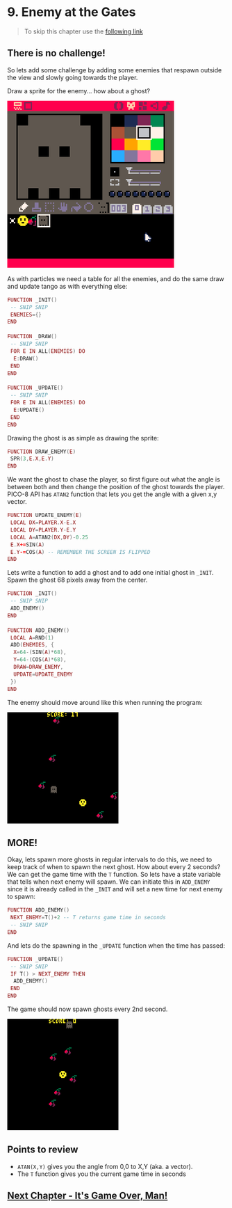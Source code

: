 # 9. Enemy at the Gates

> To skip this chapter use the [following link](https://www.pico-8-edu.com/?c=AHB4YQlgA8ECwKzObYwu7c0N5CvNLY0OJUUBBC5Mji5tjK1srmcP4DXccP3NT3H4I9z0GBPDwVtE95xyhw9SH96eZT5rfJjGbxHpiZ7xEP3A_Ze4Y6B6hzY8aMAu9wzYbMA39TNMiIk8RZtsPEUmG369wsTCE1TpwM5IVr1C2jkm8s5CvXDVUFtNGUZCQCk8M0rhz1VK4e9dmuLHjqb4fZhS_KMp7jKIH2KnVjkYCPrqtGJpKcvm5rIsmmvGkjauBnXLsdPE_djAwJ4dg2LN-BgxPwNzRoFAoghKv5FFzWA6N6e8kMWdsrDMgY_K0NKJZQOJwlfY2RiYERFVDock0Zw469jWeROFKDlS9ytwfyQPttKX2BgZaJrFKFFnKMbGumKh3AnfIdwcnQrqLJQ9z3VyDQt_x4KfykACbrDQmFgaG5gIBgQn0yqOqsGlNF3suibtpubu0xlQn9iZCp5BKGhCpEb6qV8p9mRD7eMX95hnQNgeujSu0EDYsImuyF7fd0k7FmyKXU_qjHU3qoWKS6nfeVqSRINMP1S6VD7QfBri1DGJ9UYlC9UGA7XxjqTp2FJ5mwRSWCfLgZNmtoqhRNX8EM7repFiw0Om-L_0NXbqjboS9ws1DbMrd7W2wwltc-jbOPJMy2O1VyRZBJRL9wwkeesjpbZ_2O3b8t6iZ3r9VxOJfVynAjuwp-gr_X6Jt-_HKDqk1-9PK7yKH-gT0J5ZLC2kI1JyOuTSlpX9EpinMj3doJwebgqbikYmJqY3enoKc7uYKXwtNIWzgabwUzFD4d5aTnMju9Ide5t7VcMHYUvJ0sR0KOsRRVM_UP3YWFkZbmYW5p4iynZ0OfgoQI1jKBXMtwzlW9QTK1ExshLJCsdpu5JULvDOjl6lV8L5xZ2BPXtsbBdbpWqoSvojFo_ZdEtcWOg3EfqTMBsRTYuU-3T6IammqSAtNzJQ_EimoPCAp7g0AEUC2ihKm7VJ6ZXBKjBeqBGwYvxrJN3z2UpiuzD0Vbb5GHuZhtiGhKBei0mEr20lxlfYzNrOuEAx-hQQXz-MJiHd1tp4o2mjmRFtTnhAfMQKUsrS3yrj1Q9KkglRLvmAgTZCwSAVAStV8loCAVOrLtnQ_J1cUNDPWNVp2-_RvlbGRyiVUU7IzWq1Q-xGZ1P7VhpGjnFwVwHTM0qMntRVh-IWGYjHZrbTvlZSp7c2yqVp2awD4mhi0AMTsumvWDi0cmvGEVPLEA6wdWHbwBaBbfeSYqQY7GuFrXpyr632BB5EVyTnzNJWMpMyPQ==&g=wG6AwDjA1Bw-wk6CwATg1Dw-wcHQHQaAaAaQDQDQ1Dw-wdXgaAaAaAYQBQVAFAVw-wdXg6EoCAIQ1Dw-wcHQHQqQqYSASA1Dw-wj6CQSQSA1Dw-wk6AwCSQFAFAFAF)

## There is no challenge!

So lets add some challenge by adding some enemies that respawn outside the view and slowly going towards the player.

Draw a sprite for the enemy... how about a ghost?

![Ghost sprite](./assets/9-ghost-sprite.png)

As with particles we need a table for all the enemies, and do the same draw and update tango as with everything else:

```lua
FUNCTION _INIT()
 -- SNIP SNIP
 ENEMIES={}
END

FUNCTION _DRAW()
 -- SNIP SNIP
 FOR E IN ALL(ENEMIES) DO
  E:DRAW()
 END
END

FUNCTION _UPDATE()
 -- SNIP SNIP
 FOR E IN ALL(ENEMIES) DO
  E:UPDATE()
 END
END
```

Drawing the ghost is as simple as drawing the sprite:

```lua
FUNCTION DRAW_ENEMY(E)
 SPR(3,E.X,E.Y)
END
```

We want the ghost to chase the player, so first figure out what the angle is between both and then change the position of the ghost towards the player. PICO-8 API has `ATAN2` function that lets you get the angle with a given x,y vector.

```lua
FUNCTION UPDATE_ENEMY(E)
 LOCAL DX=PLAYER.X-E.X
 LOCAL DY=PLAYER.Y-E.Y
 LOCAL A=ATAN2(DX,DY)-0.25
 E.X+=SIN(A)
 E.Y-=COS(A) -- REMEMBER THE SCREEN IS FLIPPED
END
```

Lets write a function to add a ghost and to add one initial ghost in `_INIT`. Spawn the ghost 68 pixels away from the center.

```lua
FUNCTION _INIT()
 -- SNIP SNIP
 ADD_ENEMY()
END

FUNCTION ADD_ENEMY()
 LOCAL A=RND(1)
 ADD(ENEMIES, {
  X=64-(SIN(A)*68),
  Y=64-(COS(A)*68),
  DRAW=DRAW_ENEMY,
  UPDATE=UPDATE_ENEMY
 })
END
```

The enemy should move around like this when running the program:

![First enemy](./assets/9-first-enemy.gif)

## MORE!

Okay, lets spawn more ghosts in regular intervals to do this, we need to keep track of when to spawn the next ghost. How about every 2 seconds? We can get the game time with the `T` function. So lets have a state variable that tells when next enemy will spawn. We can initiate this in `ADD_ENEMY` since it is already called in the `_INIT` and will set a new time for next enemy to spawn:

```lua
FUNCTION ADD_ENEMY()
 NEXT_ENEMY=T()+2 -- T returns game time in seconds
 -- SNIP SNIP
END
```

And lets do the spawning in the `_UPDATE` function when the time has passed:

```lua
FUNCTION _UPDATE()
 -- SNIP SNIP
 IF T() > NEXT_ENEMY THEN
  ADD_ENEMY()
 END
END
```

The game should now spawn ghosts every 2nd second.

![More ghosts](./assets/9-chasing-ghosts.gif)

## Points to review

- `ATAN(X,Y)` gives you the angle from 0,0 to X,Y (aka. a vector).
- The `T` function gives you the current game time in seconds

## [Next Chapter - It's Game Over, Man!](./10-game-over.md)
